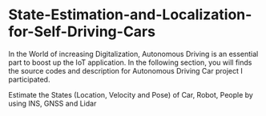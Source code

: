 # State-Estimation-and-Localization-for-Self-Driving-Cars
In the World of increasing Digitalization, Autonomous Driving is an essential part to boost up the IoT application. In the following section, you will finds the source codes and description for Autonomous Driving Car project I participated.

Estimate the States (Location, Velocity and Pose) of Car, Robot, People by using INS, GNSS and Lidar
